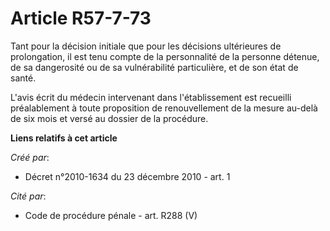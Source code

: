 # Article R57-7-73

Tant pour la décision initiale que pour les décisions ultérieures de prolongation, il est tenu compte de la personnalité de
la personne détenue, de sa dangerosité ou de sa vulnérabilité particulière, et de son état de santé. 

L'avis écrit du médecin intervenant dans l'établissement est recueilli préalablement à toute proposition de renouvellement de
la mesure au-delà de six mois et versé au dossier de la procédure.

**Liens relatifs à cet article**

_Créé par_:

  - Décret n°2010-1634 du 23 décembre 2010 - art. 1

_Cité par_:

  - Code de procédure pénale - art. R288 (V)
